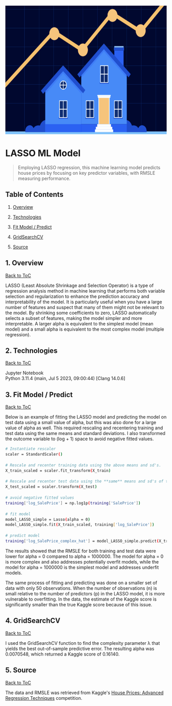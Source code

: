 <p align="center">
<img src="images/LASSO.png" height="400"/>
</p>

# LASSO ML Model

> Employing LASSO regression, this machine learning model predicts house prices by focusing on key predictor variables, with RMSLE measuring performance.

<a name="toc"/></a>
## Table of Contents

1. [Overview](#overview)

2. [Technologies](#technologies)

3. [Fit Model / Predict](#fit)

4. [GridSearchCV](#gridsearchcv)

5. [Source](#source)

<a name="overview"/></a>
## 1. Overview
[Back to ToC](#toc)

LASSO (Least Absolute Shrinkage and Selection Operator) is a type of regression analysis method in machine learning that performs both variable selection and regularization to enhance the prediction accuracy and interpretability of the model. It is particularly useful when you have a large number of features and suspect that many of them might not be relevant to the model. By shrinking some coefficients to zero, LASSO automatically selects a subset of features, making the model simpler and more interpretable. A larger alpha is equivalent to the simplest model (mean model) and a small alpha is equivalent to the most complex model (multiple regression).

<a name="technologies"/></a>
## 2. Technologies
[Back to ToC](#toc)

Jupyter Notebook<br />
Python 3.11.4 (main, Jul 5 2023, 09:00:44) [Clang 14.0.6]

<a name="fit"/></a>
## 3. Fit Model / Predict
[Back to ToC](#toc)

Below is an example of fitting the LASSO model and predicting the model on test data using a small value of alpha, but this was also done for a large value of alpha as well. This required rescaling and recentering training and test data using the same means and standard deviations. I also transformed the outcome variable to (log + 1) space to avoid negative fitted values. 

```bash
# Instantiate rescaler
scaler = StandardScaler()

# Rescale and recenter training data using the above means and sd's. 
X_train_scaled = scaler.fit_transform(X_train)

# Rescale and recenter test data using the **same** means and sd's of training data.
X_test_scaled = scaler.transform(X_test)

# avoid negative fitted values
training['log_SalePrice'] = np.log1p(training['SalePrice'])

# fit model
model_LASSO_simple = Lasso(alpha = 0)
model_LASSO_simple.fit(X_train_scaled, training['log_SalePrice'])

# predict model
training['log_SalePrice_complex_hat'] = model_LASSO_simple.predict(X_train_scaled)
```

The results showed that the RMSLE for both training and test data were lower for alpha = 0 compared to alpha = 1000000. The model for alpha = 0 is more complex and also addresses potentially overfit models, while the model for alpha = 1000000 is the simplest model and addresses underfit models.<br />

The same process of fitting and predicting was done on a smaller set of data with only 50 observations. When the number of observations (n) is small relative to the number of predictors (p) in the LASSO model, it is more vulnerable to overfitting. In the data, the estimate of the Kaggle score is significantly smaller than the true Kaggle score because of this issue.

<a name="gridsearchcv"/></a>
## 4. GridSearchCV
[Back to ToC](#toc)

I used the GridSearchCV function to find the complexity parameter λ that yields the best out-of-sample predictive error. The resulting alpha was 0.0070548, which returned a Kaggle score of 0.16140.

<a name="source"/></a>
## 5. Source
[Back to ToC](#toc)

The data and RMSLE was retrieved from Kaggle's [House Prices: Advanced Regression Techniques](https://www.kaggle.com/c/house-prices-advanced-regression-techniques/) competition.
